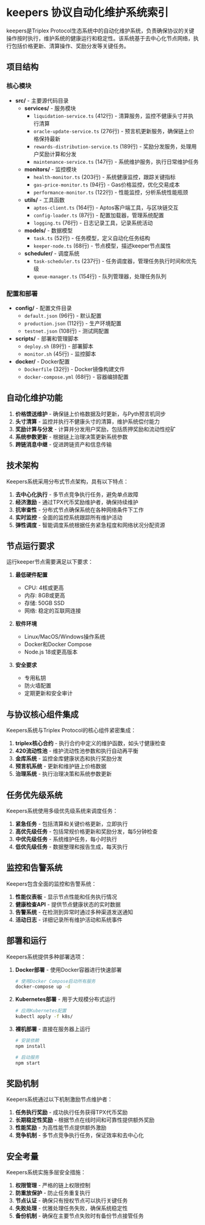 # keepers 协议自动化维护系统索引

keepers是Triplex Protocol生态系统中的自动化维护系统，负责确保协议的关键操作按时执行，维护系统的健康运行和稳定性。该系统基于去中心化节点网络，执行包括价格更新、清算操作、奖励分发等关键任务。

## 项目结构

### 核心模块

- **src/** - 主要源代码目录
  - **services/** - 服务模块
    - `liquidation-service.ts` (412行) - 清算服务，监控不健康头寸并执行清算
    - `oracle-update-service.ts` (276行) - 预言机更新服务，确保链上价格保持最新
    - `rewards-distribution-service.ts` (189行) - 奖励分发服务，处理用户奖励计算和分发
    - `maintenance-service.ts` (147行) - 系统维护服务，执行日常维护任务
  - **monitors/** - 监控模块
    - `health-monitor.ts` (203行) - 系统健康监控，跟踪关键指标
    - `gas-price-monitor.ts` (94行) - Gas价格监控，优化交易成本
    - `performance-monitor.ts` (122行) - 性能监控，分析系统性能瓶颈
  - **utils/** - 工具函数
    - `aptos-client.ts` (164行) - Aptos客户端工具，与区块链交互
    - `config-loader.ts` (87行) - 配置加载器，管理系统配置
    - `logging.ts` (76行) - 日志记录工具，记录系统活动
  - **models/** - 数据模型
    - `task.ts` (52行) - 任务模型，定义自动化任务结构
    - `keeper-node.ts` (68行) - 节点模型，描述keeper节点属性
  - **scheduler/** - 调度系统
    - `task-scheduler.ts` (237行) - 任务调度器，管理任务执行时间和优先级
    - `queue-manager.ts` (154行) - 队列管理器，处理任务队列

### 配置和部署

- **config/** - 配置文件目录
  - `default.json` (96行) - 默认配置
  - `production.json` (112行) - 生产环境配置
  - `testnet.json` (108行) - 测试网配置
- **scripts/** - 部署和管理脚本
  - `deploy.sh` (89行) - 部署脚本
  - `monitor.sh` (45行) - 监控脚本
- **docker/** - Docker配置
  - `Dockerfile` (32行) - Docker镜像构建文件
  - `docker-compose.yml` (68行) - 容器编排配置

## 自动化维护功能

1. **价格馈送维护** - 确保链上价格数据及时更新，与Pyth预言机同步
2. **头寸清算** - 监控并执行不健康头寸的清算，维护系统偿付能力
3. **奖励计算与分发** - 计算并分发用户奖励，包括质押奖励和流动性挖矿
4. **系统参数更新** - 根据链上治理决策更新系统参数
5. **跨链消息中继** - 促进跨链资产和信息传输

## 技术架构

Keepers系统采用分布式节点架构，具有以下特点：

1. **去中心化执行** - 多节点竞争执行任务，避免单点故障
2. **经济激励** - 通过TPX代币奖励维护者，确保持续维护
3. **抗审查性** - 分布式节点确保系统在各种网络条件下工作
4. **实时监控** - 全面的监控系统跟踪所有维护活动
5. **弹性调度** - 智能调度系统根据任务紧急程度和网络状况分配资源

## 节点运行要求

运行keeper节点需要满足以下要求：

1. **最低硬件配置**
   - CPU: 4核或更高
   - 内存: 8GB或更高
   - 存储: 50GB SSD
   - 网络: 稳定的互联网连接

2. **软件环境**
   - Linux/MacOS/Windows操作系统
   - Docker和Docker Compose
   - Node.js 18或更高版本

3. **安全要求**
   - 专用私钥
   - 防火墙配置
   - 定期更新和安全审计

## 与协议核心组件集成

Keepers系统与Triplex Protocol的核心组件紧密集成：

1. **triplex核心合约** - 执行合约中定义的维护函数，如头寸健康检查
2. **420流动性池** - 维护流动性池参数和执行自动再平衡
3. **金库系统** - 监控金库健康状态和执行奖励分发
4. **预言机系统** - 更新和维护链上价格数据
5. **治理系统** - 执行治理决策和系统参数更新

## 任务优先级系统

Keepers系统使用多级优先级系统来调度任务：

1. **紧急任务** - 包括清算和关键价格更新，立即执行
2. **高优先级任务** - 包括常规价格更新和奖励分发，每5分钟检查
3. **中优先级任务** - 系统维护任务，每小时执行
4. **低优先级任务** - 数据整理和报告生成，每天执行

## 监控和告警系统

Keepers包含全面的监控和告警系统：

1. **性能仪表板** - 显示节点性能和任务执行情况
2. **健康检查API** - 提供节点健康状态的实时数据
3. **告警系统** - 在检测到异常时通过多种渠道发送通知
4. **活动日志** - 详细记录所有维护活动和系统事件

## 部署和运行

Keepers系统提供多种部署选项：

1. **Docker部署** - 使用Docker容器进行快速部署
   ```bash
   # 使用Docker Compose启动所有服务
   docker-compose up -d
   ```

2. **Kubernetes部署** - 用于大规模分布式运行
   ```bash
   # 应用Kubernetes配置
   kubectl apply -f k8s/
   ```

3. **裸机部署** - 直接在服务器上运行
   ```bash
   # 安装依赖
   npm install
   
   # 启动服务
   npm start
   ```

## 奖励机制

Keepers系统通过以下机制激励节点维护者：

1. **任务执行奖励** - 成功执行任务获得TPX代币奖励
2. **长期稳定性奖励** - 根据节点在线时间和可靠性提供额外奖励
3. **性能奖励** - 为高性能节点提供额外激励
4. **竞争机制** - 多节点竞争执行任务，保证效率和去中心化

## 安全考量

Keepers系统实施多层安全措施：

1. **权限管理** - 严格的链上权限控制
2. **防重放保护** - 防止任务重复执行
3. **节点认证** - 确保只有授权节点可以执行关键任务
4. **失败处理** - 优雅处理任务失败，确保系统稳定性
5. **备份机制** - 确保在主要节点失败时有备份节点接管任务 